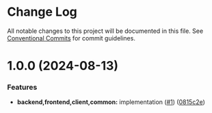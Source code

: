 # Change Log

All notable changes to this project will be documented in this file.
See [Conventional Commits](https://conventionalcommits.org) for commit guidelines.

# 1.0.0 (2024-08-13)


### Features

* **backend,frontend,client,common:** implementation ([#1](https://github.com/MapColonies/detiler/issues/1)) ([0815c2e](https://github.com/MapColonies/detiler/commit/0815c2e211c94dd4c88afd31c0009940dfcf11a7))
